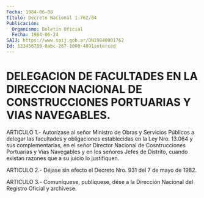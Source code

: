 ```yaml
---
Fecha: 1984-06-08
Título: Decreto Nacional 1.762/84
Publicación:
  Organismo: Boletín Oficial
  Fecha: 1984-06-24
SAIJ: https://www.saij.gob.ar/DN19840001762
Id: 123456789-0abc-267-1000-4891soterced
---
```

# DELEGACION DE FACULTADES EN LA DIRECCION NACIONAL DE CONSTRUCCIONES PORTUARIAS Y VIAS NAVEGABLES.

<a id="1"></a>
ARTICULO  1.-  Autorízase  al  señor  Ministro de Obras y Servicios Públicos  a delegar las facultades y obligaciones  establecidas  en la Ley Nro.  13.064  y  sus  complementarias,  en el señor Director Nacional de Cosntrucciones Portuarias y Vías Navegables  y  en  los señores  Jefes  de Distrito, cuando existan razones que a su juicio lo justifiquen.

<a id="2"></a>
ARTICULO  2.-  Déjase  sin efecto el Decreto Nro. 931 del 7 de mayo de 1982.

<a id="3"></a>
ARTICULO  3.- Comuníquese, publíquese, dése a la Dirección Nacional del Registro Oficial y archívese.